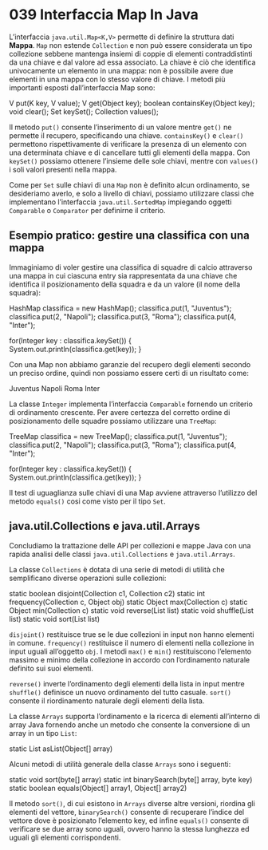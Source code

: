 # 039 Interfaccia Map In Java

L’interfaccia `java.util.Map<K,V>` permette di definire la struttura dati **Mappa**. `Map` non estende `Collection` e non può essere considerata un tipo collezione sebbene mantenga insiemi di coppie di elementi contraddistinti da una chiave e dal valore ad essa associato. La chiave è ciò che identifica univocamente un elemento in una mappa: non è possibile avere due elementi in una mappa con lo stesso valore di chiave. I metodi più importanti esposti dall’interfaccia Map sono:

V put\(K key, V value\); V get\(Object key\); boolean containsKey\(Object key\); void clear\(\); Set keySet\(\); Collection values\(\);

Il metodo `put()` consente l’inserimento di un valore mentre `get()` ne permette il recupero, specificando una chiave. `containsKey()` e `clear()` permettono rispettivamente di verificare la presenza di un elemento con una determinata chiave e di cancellare tutti gli elementi della mappa. Con `keySet()` possiamo ottenere l’insieme delle sole chiavi, mentre con `values()` i soli valori presenti nella mappa.

Come per `Set` sulle chiavi di una `Map` non è definito alcun ordinamento, se desideriamo averlo, e solo a livello di chiavi, possiamo utilizzare classi che implementano l’interfaccia `java.util.SortedMap` impiegando oggetti `Comparable` o `Comparator` per definirne il criterio.

## Esempio pratico: gestire una classifica con una mappa

Immaginiamo di voler gestire una classifica di squadre di calcio attraverso una mappa in cui ciascuna entry sia rappresentata da una chiave che identifica il posizionamento della squadra e da un valore \(il nome della squadra\):

HashMap classifica = new HashMap\(\); classifica.put\(1, "Juventus"\); classifica.put\(2, "Napoli"\); classifica.put\(3, "Roma"\); classifica.put\(4, "Inter"\);

for\(Integer key : classifica.keySet\(\)\) { System.out.println\(classifica.get\(key\)\); }

Con una Map non abbiamo garanzie del recupero degli elementi secondo un preciso ordine, quindi non possiamo essere certi di un risultato come:

Juventus Napoli Roma Inter

La classe `Integer` implementa l’interfaccia `Comparable` fornendo un criterio di ordinamento crescente. Per avere certezza del corretto ordine di posizionamento delle squadre possiamo utilizzare una `TreeMap`:

TreeMap classifica = new TreeMap\(\); classifica.put\(1, "Juventus"\); classifica.put\(2, "Napoli"\); classifica.put\(3, "Roma"\); classifica.put\(4, "Inter"\);

for\(Integer key : classifica.keySet\(\)\) { System.out.println\(classifica.get\(key\)\); }

Il test di uguaglianza sulle chiavi di una Map avviene attraverso l’utilizzo del metodo `equals()` cosi come visto per il tipo `Set`.

## java.util.Collections e java.util.Arrays

Concludiamo la trattazione delle API per collezioni e mappe Java con una rapida analisi delle classi `java.util.Collections` e `java.util.Arrays`.

La classe `Collections` è dotata di una serie di metodi di utilità che semplificano diverse operazioni sulle collezioni:

static boolean disjoint\(Collection c1, Collection c2\) static int frequency\(Collection c, Object obj\) static Object max\(Collection c\) static Object min\(Collection c\) static void reverse\(List list\) static void shuffle\(List list\) static void sort\(List list\)

`disjoint()` restituisce true se le due collezioni in input non hanno elementi in comune. `frequency()` restituisce il numero di elementi nella collezione in input uguali all’oggetto `obj`. I metodi `max()` e `min(`\) restituiscono l’elemento massimo e minimo della collezione in accordo con l’ordinamento naturale definito sui suoi elementi.

`reverse()` inverte l’ordinamento degli elementi della lista in input mentre `shuffle()` definisce un nuovo ordinamento del tutto casuale. `sort()` consente il riordinamento naturale degli elementi della lista.

La classe `Arrays` supporta l’ordinamento e la ricerca di elementi all’interno di array Java fornendo anche un metodo che consente la conversione di un array in un tipo `List`:

static List asList\(Object\[\] array\)

Alcuni metodi di utilità generale della classe `Arrays` sono i seguenti:

static void sort\(byte\[\] array\) static int binarySearch\(byte\[\] array, byte key\) static boolean equals\(Object\[\] array1, Object\[\] array2\)

Il metodo `sort()`, di cui esistono in `Arrays` diverse altre versioni, riordina gli elementi del vettore, `binarySearch()` consente di recuperare l’indice del vettore dove è posizionato l’elemento key, ed infine `equals()` consente di verificare se due array sono uguali, ovvero hanno la stessa lunghezza ed uguali gli elementi corrispondenti.

